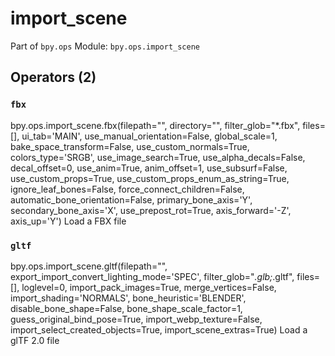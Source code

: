 # import_scene

Part of `bpy.ops`
Module: `bpy.ops.import_scene`

## Operators (2)

### `fbx`

bpy.ops.import_scene.fbx(filepath="", directory="", filter_glob="*.fbx", files=[], ui_tab='MAIN', use_manual_orientation=False, global_scale=1, bake_space_transform=False, use_custom_normals=True, colors_type='SRGB', use_image_search=True, use_alpha_decals=False, decal_offset=0, use_anim=True, anim_offset=1, use_subsurf=False, use_custom_props=True, use_custom_props_enum_as_string=True, ignore_leaf_bones=False, force_connect_children=False, automatic_bone_orientation=False, primary_bone_axis='Y', secondary_bone_axis='X', use_prepost_rot=True, axis_forward='-Z', axis_up='Y')
Load a FBX file

### `gltf`

bpy.ops.import_scene.gltf(filepath="", export_import_convert_lighting_mode='SPEC', filter_glob="*.glb;*.gltf", files=[], loglevel=0, import_pack_images=True, merge_vertices=False, import_shading='NORMALS', bone_heuristic='BLENDER', disable_bone_shape=False, bone_shape_scale_factor=1, guess_original_bind_pose=True, import_webp_texture=False, import_select_created_objects=True, import_scene_extras=True)
Load a glTF 2.0 file
